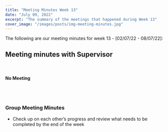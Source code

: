 ```yaml
---
title: "Meeting Minutes Week 13"
date: "July 09, 2022"
excerpt: "The summary of the meetings that happened during Week 13"
cover_image: "/images/posts/img-meeting-minutes.jpg"
---
```


The following are our meeting minutes for week 13 - [02/07/22 - 08/07/22]:

## Meeting minutes with Supervisor

<br/>

#### No Meeting

<br/><br/>

### Group Meeting Minutes

- Check up on each other’s progress and review what needs to be completed by the end of the week
